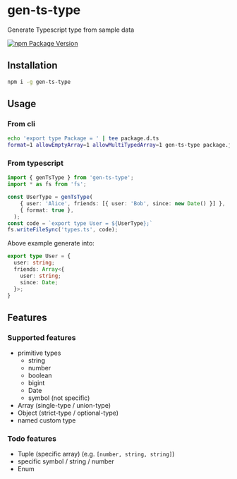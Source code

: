 # gen-ts-type
Generate Typescript type from sample data

[![npm Package Version](https://img.shields.io/npm/v/gen-ts-type.svg?maxAge=2592000)](https://www.npmjs.com/package/gen-ts-type)

## Installation
```bash
npm i -g gen-ts-type
```

## Usage
### From cli
```bash
echo 'export type Package = ' | tee package.d.ts
format=1 allowEmptyArray=1 allowMultiTypedArray=1 gen-ts-type package.json | tee -a package.d.ts
```
### From typescript
```typescript
import { genTsType } from 'gen-ts-type';
import * as fs from 'fs';

const UserType = genTsType(
    { user: 'Alice', friends: [{ user: 'Bob', since: new Date() }] },
    { format: true },
  );
const code = `export type User = ${UserType};`
fs.writeFileSync('types.ts', code);
```
Above example generate into:
```typescript
export type User = {
  user: string;
  friends: Array<{
    user: string;
    since: Date;
  }>;
}
```

## Features

### Supported features
- primitive types
  * string
  * number
  * boolean
  * bigint
  * Date
  * symbol (not specific)
- Array (single-type / union-type)
- Object (strict-type / optional-type)
- named custom type

### Todo features
- Tuple (specific array) (e.g. `[number, string, string]`)
- specific symbol / string / number
- Enum
